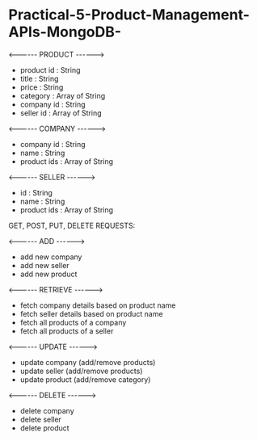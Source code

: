 # Practical-5-Product-Management-APIs-MongoDB-


<------ PRODUCT ------>
- product id : String
- title : String
- price : String
- category : Array of String
- company id : String
- seller id : Array of String


<------ COMPANY ------>
- company id : String
- name : String
- product ids : Array of String


<------ SELLER ------>

-  id : String
- name : String
- product ids : Array of String


GET, POST, PUT, DELETE REQUESTS:


<------ ADD ------>
- add new company
- add new seller
- add new product


<------ RETRIEVE ------>
- fetch company details based on product name
- fetch seller details based on product name
- fetch all products of a company
- fetch all products of a seller


<------ UPDATE ------>
- update company (add/remove products)
- update seller (add/remove products)
- update product (add/remove category)


<------ DELETE ------>
- delete company
- delete seller
- delete product

